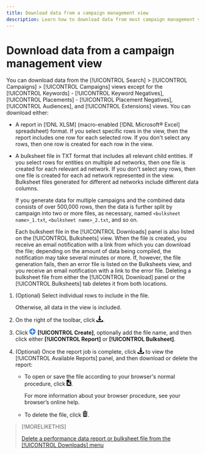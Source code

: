 ```yaml
---
title: Download data from a campaign management view
description: Learn how to download data from most campaign management views.
---
```

# Download data from a campaign management view

You can download data from the [!UICONTROL Search] > [!UICONTROL Campaigns] > [!UICONTROL Campaigns] views except for the [!UICONTROL Keywords] - [!UICONTROL Keyword Negatives], [!UICONTROL Placements] - [!UICONTROL Placement Negatives], [!UICONTROL Audiences], and [!UICONTROL Extensions] views. You can download either:

* A report in [!DNL XLSM] (macro-enabled [!DNL Microsoft® Excel] spreadsheet) format. If you select specific rows in the view, then the report includes one row for each selected row. If you don't select any rows, then one row is created for each row in the view.

* A bulksheet file in TXT format that includes all relevant child entities. If you select rows for entities on multiple ad networks, then one file is created for each relevant ad network. If you don't select any rows, then one file is created for each ad network represented in the view. Bulksheet files generated for different ad networks include different data columns.

  If you generate data for multiple campaigns and the combined data consists of over 500,000 rows, then the data is further split by campaign into two or more files, as necessary, named `<bulksheet name>_1.txt`, `<bulksheet name>_2.txt`, and so on.

  Each bulksheet file in the [!UICONTROL Downloads] panel is also listed on the [!UICONTROL Bulksheets] view. When the file is created, you receive an email notification with a link from which you can download the file; depending on the amount of data being compiled, the notification may take several minutes or more. If, however, the file generation fails, then an error file is listed on the Bulksheets view, and you receive an email notification with a link to the error file. Deleting a bulksheet file from either the [!UICONTROL Download] panel or the [!UICONTROL Bulksheets] tab deletes it from both locations.

1. (Optional) Select individual rows to include in the file.

   Otherwise, all data in the view is included.

1. On the right of the toolbar, click ![Report Download](/help/search-social-commerce/assets/download.png "Report Download").

1. Click ![Create](/help/search-social-commerce/assets/add.png "Create") **[!UICONTROL Create]**, optionally add the file name, and then click either **[!UICONTROL Report]** or **[!UICONTROL Bulksheet]**.

1. (Optional) Once the report job is complete, click ![Report Download](/help/search-social-commerce/assets/download.png "Report Download") to view the [!UICONTROL Available Reports] panel, and then download or delete the report:

   * To open or save the file according to your browser's normal procedure, click ![Download spreadsheet](/help/search-social-commerce/assets/download-spreadsheet.png "Download spreadsheet").
   
     For more information about your browser procedure, see your browser’s online help.

   * To delete the file, click ![Delete](/help/search-social-commerce/assets/delete.png "Delete").
  
>[!MORELIKETHIS]
>
>[Delete a performance data report or bulksheet file from the [!UICONTROL Downloads] menu](/help/search-social-commerce/common-tasks/navigation-editing-selection/download-delete-data.md)
